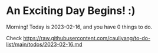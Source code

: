 # An Exciting Day Begins! :)

Morning! Today is 2023-02-16, and you have 0 things to do.

Check https://raw.githubusercontent.com/cauliyang/to-do-list/main/todos/2023-02-16.md
